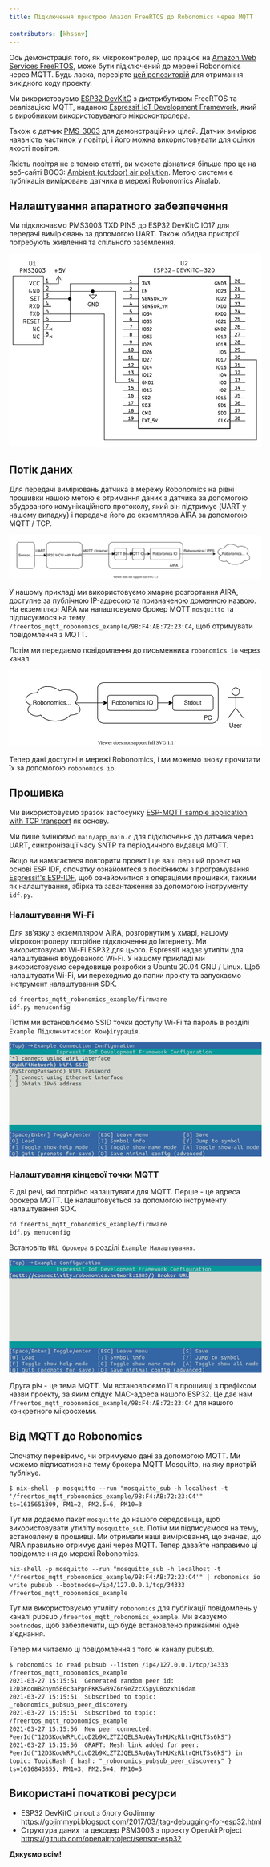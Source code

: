 ```yaml
---
title: Підключення пристрою Amazon FreeRTOS до Robonomics через MQTT

contributors: [khssnv]
---
```


Ось демонстрація того, як мікроконтролер, що працює на [Amazon Web Services FreeRTOS](https://aws.amazon.com/freertos/), може бути підключений до мережі Robonomics через MQTT. Будь ласка, перевірте [цей репозиторій](http://github.com/khssnv/freertos_mqtt_robonomics_example) для отримання вихідного коду проекту.

Ми використовуємо [ESP32 DevKitC](https://devices.amazonaws.com/detail/a3G0L00000AANtjUAH/ESP32-WROOM-32-DevKitC/) з дистрибутивом FreeRTOS та реалізацією MQTT, наданою [Espressif IoT Development Framework](https://github.com/espressif/esp-idf), який є виробником використовуваного мікроконтролера.

Також є датчик [PMS-3003](http://www.plantower.com/en/content/?107.html)  для демонстраційних цілей. Датчик вимірює наявність частинок у повітрі, і його можна використовувати для оцінки якості повітря.

Якість повітря не є темою статті, ви можете дізнатися більше про це на веб-сайті ВООЗ: [Ambient (outdoor) air pollution](https://www.who.int/news-room/fact-sheets/detail/ambient-(outdoor)-air-quality-and-health). Метою системи є публікація вимірювань датчика в мережі Robonomics Airalab.

## Налаштування апаратного забезпечення

Ми підключаємо PMS3003 TXD PIN5 до ESP32 DevKitC IO17 для передачі вимірювань за допомогою UART.
Також обидва пристрої потребують живлення та спільного заземлення.

![Wiring Diagram](../images/freertos-mqtt/wiring.png)

## Потік даних

Для передачі вимірювань датчика в мережу Robonomics на рівні прошивки нашою метою є отримання даних з датчика за допомогою вбудованого комунікаційного протоколу, який він підтримує (UART у нашому випадку) і передача його до екземпляра AIRA за допомогою MQTT / TCP.

![Sending](../images/freertos-mqtt/send.svg)

У нашому прикладі ми використовуємо хмарне розгортання AIRA, доступне за публічною IP-адресою та призначеною доменною назвою.
На екземплярі AIRA ми налаштовуємо брокер MQTT `mosquitto` та підписуємося на тему `/freertos_mqtt_robonomics_example/98:F4:AB:72:23:C4`, щоб отримувати повідомлення з MQTT.

Потім ми передаємо повідомлення до письменника `robonomics io` через канал.

![Receiving](../images/freertos-mqtt/recv.svg)

Тепер дані доступні в мережі Robonomics, і ми можемо знову прочитати їх за допомогою `robonomics io`.

## Прошивка

Ми використовуємо зразок застосунку [ESP-MQTT sample application with TCP transport](https://github.com/espressif/esp-idf/tree/master/examples/protocols/mqtt/tcp) як основу.

Ми лише змінюємо `main/app_main.c` для підключення до датчика через UART, синхронізації часу SNTP та періодичного видавця MQTT.

Якщо ви намагаєтеся повторити проект і це ваш перший проект на основі ESP IDF, спочатку ознайомтеся з посібником з програмування [Espressif's ESP-IDF](https://docs.espressif.com/projects/esp-idf/en/latest/esp32/get-started/index.html#installation-step-by-step), щоб ознайомитися з операціями прошивки, такими як налаштування, збірка та завантаження за допомогою інструменту `idf.py`.

### Налаштування Wi-Fi

Для зв'язку з екземпляром AIRA, розгорнутим у хмарі, нашому мікроконтролеру потрібне підключення до Інтернету.
Ми використовуємо Wi-Fi ESP32 для цього.
Espressif надає утиліти для налаштування вбудованого Wi-Fi.
У нашому прикладі ми використовуємо середовище розробки з Ubuntu 20.04 GNU / Linux.
Щоб налаштувати Wi-Fi, ми переходимо до папки прокту та запускаємо інструмент налаштування SDK.

```console
cd freertos_mqtt_robonomics_example/firmware
idf.py menuconfig
```

Потім ми встановлюємо SSID точки доступу Wi-Fi та пароль в розділі `Example Підключитисяion Конфігурація`.

![Menuconfig Wi-Fi](../images/freertos-mqtt/menuconfig-wi-fi.png)

### Налаштування кінцевої точки MQTT

Є дві речі, які потрібно налаштувати для MQTT.
Перше - це адреса брокера MQTT.
Це налаштовується за допомогою інструменту налаштування SDK.

```console
cd freertos_mqtt_robonomics_example/firmware
idf.py menuconfig
```

Встановіть `URL брокера` в розділі `Example Налаштування`.

![Menuconfig MQTT](../images/freertos-mqtt/menuconfig-mqtt.png)

Друга річ - це тема MQTT.
Ми встановлюємо її в прошивці з префіксом назви проекту, за яким слідує MAC-адреса нашого ESP32.
Це дає нам `/freertos_mqtt_robonomics_example/98:F4:AB:72:23:C4` для нашого конкретного мікросхеми.

## Від MQTT до Robonomics

Спочатку перевіримо, чи отримуємо дані за допомогою MQTT.
Ми можемо підписатися на тему брокера MQTT Mosquitto, на яку пристрій публікує.

```console
$ nix-shell -p mosquitto --run "mosquitto_sub -h localhost -t '/freertos_mqtt_robonomics_example/98:F4:AB:72:23:C4'"
ts=1615651809, PM1=2, PM2.5=6, PM10=3
```

Тут ми додаємо пакет `mosquitto` до нашого середовища, щоб використовувати утиліту `mosquitto_sub`.
Потім ми підписуємося на тему, встановлену в прошивці.
Ми отримали наші вимірювання, що значає, що AIRA правильно отримує дані через MQTT.
Тепер давайте направимо ці повідомлення до мережі Robonomics.

```console
nix-shell -p mosquitto --run "mosquitto_sub -h localhost -t '/freertos_mqtt_robonomics_example/98:F4:AB:72:23:C4'" | robonomics io write pubsub --bootnodes=/ip4/127.0.0.1/tcp/34333 /freertos_mqtt_robonomics_example
```

Тут ми використовуємо утиліту `robonomics` для публікації повідомлень у каналі pubsub `/freertos_mqtt_robonomics_example`.
Ми вказуємо `bootnodes`, щоб забезпечити, що буде встановлено принаймні одне з'єднання.

Тепер ми читаємо ці повідомлення з того ж каналу pubsub.

```console
$ robonomics io read pubsub --listen /ip4/127.0.0.1/tcp/34333 /freertos_mqtt_robonomics_example
2021-03-27 15:15:51  Generated random peer id: 12D3KooWB2nym5E6c3aPpnPKK5wB9Z6n9eZzcXSpyUBozxhi6dam
2021-03-27 15:15:51  Subscribed to topic: _robonomics_pubsub_peer_discovery
2021-03-27 15:15:51  Subscribed to topic: /freertos_mqtt_robonomics_example
2021-03-27 15:15:56  New peer connected: PeerId("12D3KooWRPLCioD2b9XLZTZJQELSAuQAyTrHUKzRktrQHtTSs6kS")
2021-03-27 15:15:56  GRAFT: Mesh link added for peer: PeerId("12D3KooWRPLCioD2b9XLZTZJQELSAuQAyTrHUKzRktrQHtTSs6kS") in topic: TopicHash { hash: "_robonomics_pubsub_peer_discovery" }
ts=1616843855, PM1=3, PM2.5=4, PM10=3
```

## Використані початкові ресурси

* ESP32 DevKitC pinout з блогу GoJimmy https://gojimmypi.blogspot.com/2017/03/jtag-debugging-for-esp32.html
* Структура даних та декодер PSM3003 з проекту OpenAirProject https://github.com/openairproject/sensor-esp32

**Дякуємо всім!**
